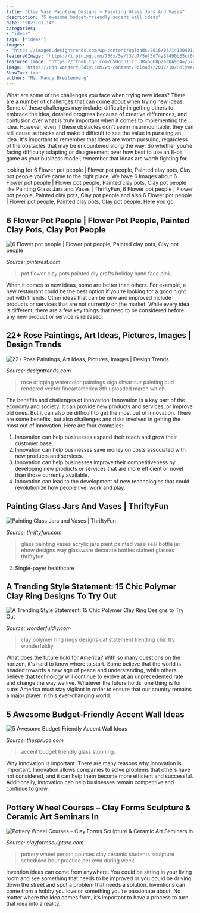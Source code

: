 ```yaml
---
title: "Clay Vase Painting Designs ~ Painting Glass Jars And Vases"
description: "5 awesome budget-friendly accent wall ideas"
date: "2023-01-14"
categories:
- "ideas"
tags: ["ideas"]
images:
- "https://images.designtrends.com/wp-content/uploads/2016/04/14120401/Red-Rose-Watercolor-Paintings.jpg"
featuredImage: "https://i.pinimg.com/736x/5e/f3/d7/5ef3d74a8f490b35cf6c65df29506889--flower-pot-people-pink-daisy.jpg"
featured_image: "https://fthmb.tqn.com/65OoonIiCc_3RoGqU8pzalUA9D4=/5746x3831/filters:fill(auto,1)/roses-in-blue-glass-vase-846742152-5acd2ef9a18d9e00371fa9f3.jpg"
image: "https://cdn.wonderfuldiy.com/wp-content/uploads/2017/10/Polymer-clay-kitty-cat-ring.jpg"
ShowToc: true
author: "Ms. Mandy Breitenberg"
---
```



What are some of the challenges you face when trying new ideas?
There are a number of challenges that can come about when trying new ideas. Some of these challenges may include: difficulty in getting others to embrace the idea, derailed progress because of creative differences, and confusion over what is truly important when it comes to implementing the idea. However, even if these obstacles don't seem insurmountable, they can still cause setbacks and make it difficult to see the value in pursuing an idea. It's important to remember that ideas are worth pursuing, regardless of the obstacles that may be encountered along the way. So whether you're facing difficulty adapting or disagreement over how best to use an 8-bit game as your business model, remember that ideas are worth fighting for.

	

		
looking for 6 Flower pot people | Flower pot people, Painted clay pots, Clay pot people you've came to the right place. We have 6 Images about 6 Flower pot people | Flower pot people, Painted clay pots, Clay pot people like Painting Glass Jars and Vases | ThriftyFun, 6 Flower pot people | Flower pot people, Painted clay pots, Clay pot people and also 6 Flower pot people | Flower pot people, Painted clay pots, Clay pot people. Here you go:
		
    
## 6 Flower Pot People | Flower Pot People, Painted Clay Pots, Clay Pot People

<img loading=lazy src="https://i.pinimg.com/736x/5e/f3/d7/5ef3d74a8f490b35cf6c65df29506889--flower-pot-people-pink-daisy.jpg" onerror="this.onerror=null;this.src='https://tse3.mm.bing.net/th?id=OIP.CRD2O6-2K8eEw15DuvWeIAHaNK&amp;pid=15.1';" alt="6 Flower pot people | Flower pot people, Painted clay pots, Clay pot people">

_Source: pinterest.com_

>pot flower clay pots painted diy crafts holiday hand face pink. 

	

When it comes to new ideas, some are better than others. For example, a new restaurant could be the best option if you're looking for a good night out with friends. Other ideas that can be new and improved include products or services that are not currently on the market. While every idea is different, there are a few key things that need to be considered before any new product or service is released.

    
## 22+ Rose Paintings, Art Ideas, Pictures, Images | Design Trends

<img loading=lazy src="https://images.designtrends.com/wp-content/uploads/2016/04/14120401/Red-Rose-Watercolor-Paintings.jpg" onerror="this.onerror=null;this.src='https://tse1.mm.bing.net/th?id=OIP.gY2rQ0mj28dgmbQG-Cof2gHaJ9&amp;pid=15.1';" alt="22+ Rose Paintings, Art Ideas, Pictures, Images | Design Trends">

_Source: designtrends.com_

>rose dripping watercolor paintings olga shvartsur painting bud rendered vector fineartamerica 8th uploaded march which. 

	

The benefits and challenges of innovation:
Innovation is a key part of the economy and society. It can provide new products and services, or improve old ones. But it can also be difficult to get the most out of innovation. There are some benefits, but also challenges and risks involved in getting the most out of innovation. Here are four examples:
1. Innovation can help businesses expand their reach and grow their customer base.
2. Innovation can help businesses save money on costs associated with new products and services.
3. Innovation can help businesses improve their competitiveness by developing new products or services that are more efficient or novel than those currently available.
4. Innovation can lead to the development of new technologies that could revolutionize how people live, work and play.

    
## Painting Glass Jars And Vases | ThriftyFun

<img loading=lazy src="https://img.thrfun.com/img/093/689/painted_vase_x2.jpg" onerror="this.onerror=null;this.src='https://tse4.mm.bing.net/th?id=OIP.MIx-zLQhdkm-172vi7WHegHaLH&amp;pid=15.1';" alt="Painting Glass Jars and Vases | ThriftyFun">

_Source: thriftyfun.com_

>glass painting vases acrylic jars paint painted vase seal bottle jar ehow designs way glassware decorate bottles stained glasses thriftyfun. 

	

2. Single-payer healthcare

    
## A Trending Style Statement: 15 Chic Polymer Clay Ring Designs To Try Out

<img loading=lazy src="https://cdn.wonderfuldiy.com/wp-content/uploads/2017/10/Polymer-clay-kitty-cat-ring.jpg" onerror="this.onerror=null;this.src='https://tse2.mm.bing.net/th?id=OIP.cS2X_ENQevuYW4vaFC45zgHaFj&amp;pid=15.1';" alt="A Trending Style Statement: 15 Chic Polymer Clay Ring Designs to Try Out">

_Source: wonderfuldiy.com_

>clay polymer ring rings designs cat statement trending chic try wonderfuldiy. 

	

What does the future hold for America? With so many questions on the horizon, it's hard to know where to start. Some believe that the world is headed towards a new age of peace and understanding, while others believe that technology will continue to evolve at an unprecedented rate and change the way we live. Whatever the future holds, one thing is for sure: America must stay vigilant in order to ensure that our country remains a major player in this ever-changing world.

    
## 5 Awesome Budget-Friendly Accent Wall Ideas

<img loading=lazy src="https://fthmb.tqn.com/65OoonIiCc_3RoGqU8pzalUA9D4=/5746x3831/filters:fill(auto,1)/roses-in-blue-glass-vase-846742152-5acd2ef9a18d9e00371fa9f3.jpg" onerror="this.onerror=null;this.src='https://tse4.mm.bing.net/th?id=OIP.Z835kURDYirOfc26c82R-gHaE8&amp;pid=15.1';" alt="5 Awesome Budget-Friendly Accent Wall Ideas">

_Source: thespruce.com_

>accent budget friendly glass stunning. 

	

Why innovation is important:
There are many reasons why innovation is important. Innovation allows companies to solve problems that others have not considered, and it can help them become more efficient and successful. Additionally, innovation can help businesses remain competitive and continue to grow.

    
## Pottery Wheel Courses – Clay Forms Sculpture &amp; Ceramic Art Seminars In

<img loading=lazy src="https://www.clayformsculpture.com/wp-content/uploads/2016/12/pottery-6.jpg" onerror="this.onerror=null;this.src='https://tse1.mm.bing.net/th?id=OIP.ejKHZaz_6mLpifoH6y6O4gHaLI&amp;pid=15.1';" alt="Pottery Wheel Courses – Clay Forms Sculpture &amp; Ceramic Art Seminars in">

_Source: clayformsculpture.com_

>pottery wheel person courses clay ceramic students sculpture scheduled hour practice per own during week. 

	

Invention ideas can come from anywhere. You could be sitting in your living room and see something that needs to be improved or you could be driving down the street and spot a problem that needs a solution. Inventions can come from a hobby you love or something you’re passionate about. No matter where the idea comes from, it’s important to have a process to turn that idea into a reality.


